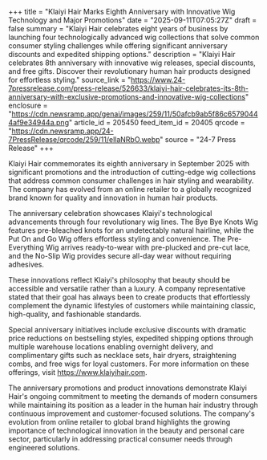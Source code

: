 +++
title = "Klaiyi Hair Marks Eighth Anniversary with Innovative Wig Technology and Major Promotions"
date = "2025-09-11T07:05:27Z"
draft = false
summary = "Klaiyi Hair celebrates eight years of business by launching four technologically advanced wig collections that solve common consumer styling challenges while offering significant anniversary discounts and expedited shipping options."
description = "Klaiyi Hair celebrates 8th anniversary with innovative wig releases, special discounts, and free gifts. Discover their revolutionary human hair products designed for effortless styling."
source_link = "https://www.24-7pressrelease.com/press-release/526633/klaiyi-hair-celebrates-its-8th-anniversary-with-exclusive-promotions-and-innovative-wig-collections"
enclosure = "https://cdn.newsramp.app/genai/images/259/11/50afcb9ab5f86c65790444af9e34944a.png"
article_id = 205450
feed_item_id = 20405
qrcode = "https://cdn.newsramp.app/24-7PressRelease/qrcode/259/11/ellaNRbO.webp"
source = "24-7 Press Release"
+++

<p>Klaiyi Hair commemorates its eighth anniversary in September 2025 with significant promotions and the introduction of cutting-edge wig collections that address common consumer challenges in hair styling and wearability. The company has evolved from an online retailer to a globally recognized brand known for quality and innovation in human hair products.</p><p>The anniversary celebration showcases Klaiyi's technological advancements through four revolutionary wig lines. The Bye Bye Knots Wig features pre-bleached knots for an undetectably natural hairline, while the Put On and Go Wig offers effortless styling and convenience. The Pre-Everything Wig arrives ready-to-wear with pre-plucked and pre-cut lace, and the No-Slip Wig provides secure all-day wear without requiring adhesives.</p><p>These innovations reflect Klaiyi's philosophy that beauty should be accessible and versatile rather than a luxury. A company representative stated that their goal has always been to create products that effortlessly complement the dynamic lifestyles of customers while maintaining classic, high-quality, and fashionable standards.</p><p>Special anniversary initiatives include exclusive discounts with dramatic price reductions on bestselling styles, expedited shipping options through multiple warehouse locations enabling overnight delivery, and complimentary gifts such as necklace sets, hair dryers, straightening combs, and free wigs for loyal customers. For more information on these offerings, visit <a href="https://www.klaiyihair.com" rel="nofollow" target="_blank">https://www.klaiyihair.com</a>.</p><p>The anniversary promotions and product innovations demonstrate Klaiyi Hair's ongoing commitment to meeting the demands of modern consumers while maintaining its position as a leader in the human hair industry through continuous improvement and customer-focused solutions. The company's evolution from online retailer to global brand highlights the growing importance of technological innovation in the beauty and personal care sector, particularly in addressing practical consumer needs through engineered solutions.</p>